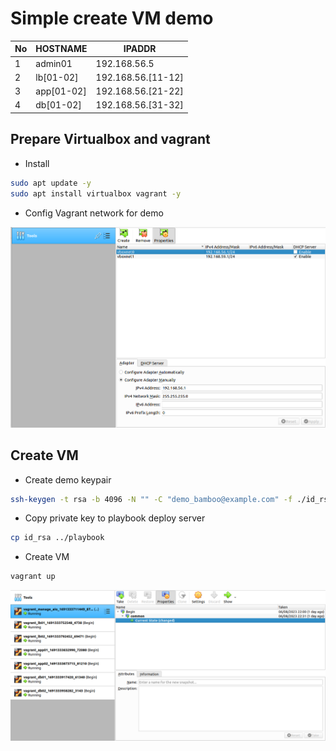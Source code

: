 # Simple create VM demo 
| No  | HOSTNAME   | IPADDR             |
|-----|------------|--------------------|
| 1   | admin01    | 192.168.56.5       |
| 2   | lb[01-02]  | 192.168.56.[11-12] |
| 3   | app[01-02] | 192.168.56.[21-22] |
| 4   | db[01-02]  | 192.168.56.[31-32] |

## Prepare Virtualbox and vagrant 
- Install 
```sh 
sudo apt update -y
sudo apt install virtualbox vagrant -y 
```

- Config Vagrant network for demo 
<p align="center">
  <img src="../../imgs/vagrant/virtualbox_network.png"/>
</p>

## Create VM 
- Create demo keypair
```sh 
ssh-keygen -t rsa -b 4096 -N "" -C "demo_bamboo@example.com" -f ./id_rsa
```

- Copy private key to playbook deploy server 
```sh 
cp id_rsa ../playbook
```

- Create VM
```sh 
vagrant up 
```

<p align="center">
  <img src="../../imgs/vagrant/virtualbox_vm.png"/>
</p>
